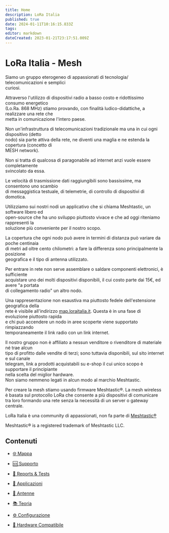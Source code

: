 ```yaml
---
title: Home
description: LoRa Italia
published: true
date: 2024-01-11T10:16:15.833Z
tags: 
editor: markdown
dateCreated: 2023-01-21T23:17:51.009Z
---
```


# LoRa Italia - Mesh

Siamo un gruppo eterogeneo di appassionati di tecnologia/ telecomunicazioni e semplici  
curiosi.

Attraverso l'utilizzo di dispositivi radio a basso costo e ridottissimo consumo energetico  
(Lo.Ra. 868 MHz) stiamo provando, con finalità ludico-didattiche, a realizzare una rete che  
metta in comunicazione l'intero paese.

Non un'infrastruttura di telecomunicazioni tradizionale ma una in cui ogni dispositivo (detto  
nodo) sia parte attiva della rete, ne diventi una maglia e ne estenda la copertura (concetto di  
MESH network).

Non si tratta di qualcosa di paragonabile ad internet anzi vuole essere completamente  
svincolato da essa.

Le velocità di trasmissione dati raggiungibili sono bassissime, ma consentono uno scambio  
di messaggistica testuale, di telemetrie, di controllo di dispositivi di domotica.

Utilizziamo sui nostri nodi un applicativo che si chiama Meshtastic, un software libero ed  
open-source che ha uno sviluppo piuttosto vivace e che ad oggi riteniamo rappresenti la  
soluzione più conveniente per il nostro scopo.

La copertura che ogni nodo può avere in termini di distanza può variare da poche centinaia  
di metri ad oltre cento chilometri: a fare la differenza sono principalmente la posizione  
geografica e il tipo di antenna utilizzato.

Per entrare in rete non serve assemblare o saldare componenti elettronici, è sufficiente  
acquistare uno dei molti dispositivi disponibili, il cui costo parte dai 15€, ed avere "a portata  
di collegamento radio" un altro nodo.

Una rappresentazione non esaustiva ma piuttosto fedele dell'estensione geografica della  
rete è visibile all'indirizzo [map.loraitalia.it](http://map.loraitalia.it). Questa è in una fase di evoluzione piuttosto rapida  
e chi può accendere un nodo in aree scoperte viene supportato rimpiazzando  
temporaneamente il link radio con un link internet.

Il nostro gruppo non è affiliato a nessun venditore o rivenditore di materiale né trae alcun  
tipo di profitto dalle vendite di terzi; sono tuttavia disponibili, sul sito internet e sul canale  
telegram, link a prodotti acquistabili su e-shop il cui unico scopo è supportare il principiante  
nella scelta del miglior hardware.  
Non siamo nemmeno legati in alcun modo al marchio Meshtastic.

Per creare la mesh stiamo usando firmware Meshtastic®. La mesh wireless è basata sul protocollo LoRa che consente a più dispositivi di comunicare tra loro formando una rete senza la necessità di un server o gateway centrale.

LoRa Italia è una community di appassionati, non fa parte di [Meshtastic®](www.meshtastic.org)

Meshtastic® is a registered trademark of Meshtastic LLC.

## Contenuti

- [🌐 Mappa](https://map.loraitalia.it)

- [🆘 Supporto](https://t.me/meshtastic_italia)

- [📝 Reports & Tests](/reports&tests/index)

- [🔩 Applicazioni](/applicazioni/app_index)

- [📡 Antenne](/teoria/antenne)

- [📚 Teoria](/teoria/Mesh)

- [⚙️ Configurazione](/configurazione/config_home)

- [📡 Hardware Compatibile](/hardware/dispositivi_lora)